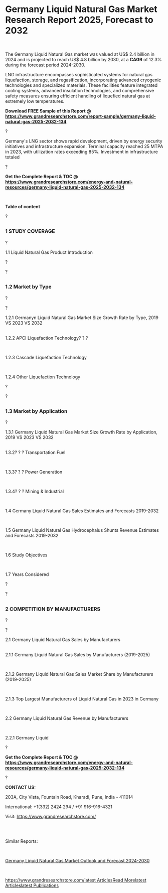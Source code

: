 <h1>Germany Liquid Natural Gas Market Research Report 2025, Forecast to 2032</h1><br/><p>The Germany Liquid Natural Gas market was valued at US$ 2.4 billion in 2024 and is projected to reach US$ 4.8 billion by 2030, at a <strong>CAGR</strong> of 12.3% during the forecast period 2024-2030.</p>
 
 
 
 <p>LNG infrastructure encompasses sophisticated systems for natural gas liquefaction, storage, and regasification, incorporating advanced cryogenic technologies and specialized materials. These facilities feature integrated cooling systems, advanced insulation technologies, and comprehensive safety measures ensuring efficient handling of liquefied natural gas at extremely low temperatures.</p>
 
 
 
 <div><b>Download FREE Sample of this Report @ <a href="https://www.grandresearchstore.com/report-sample/germany-liquid-natural-gas-2025-2032-134">https://www.grandresearchstore.com/report-sample/germany-liquid-natural-gas-2025-2032-134</a></b></div>
 
 
 
 <p>? </p>
 
 
 
 <p>Germany&#39;s LNG sector shows rapid development, driven by energy security initiatives and infrastructure expansion. Terminal capacity reached 25 MTPA in 2023, with utilization rates exceeding 85%. Investment in infrastructure totaled</p>
 
 
 
 <p>? </p>
 
 
 
 <div><b>Get the Complete Report & TOC @ <a href="https://www.grandresearchstore.com/energy-and-natural-resources/germany-liquid-natural-gas-2025-2032-134">https://www.grandresearchstore.com/energy-and-natural-resources/germany-liquid-natural-gas-2025-2032-134</a></b></div>
 
 
 
 <p><br />
 
 <b>Table of content</b></p>
 
 
 
 <p>? </p>
 
 
 
 <h2><span style="font-size:16px"><strong>1 STUDY COVERAGE</strong></span></h2>
 
 
 
 <p>? </p>
 
 
 
 <p>1.1 Liquid Natural Gas Product Introduction</p>
 
 
 
 <p>? </p>
 
 
 
 <p>? </p>
 
 
 
 <h2><span style="font-size:16px"><strong>1.2 Market by Type</strong></span></h2>
 
 
 
 <p>? </p>
 
 
 
 <p>? </p>
 
 
 
 <p>1.2.1 Germanyn Liquid Natural Gas Market Size Growth Rate by Type, 2019 VS 2023 VS 2032<br />
 
 <br />
 
 1.2.2 APCI Liquefaction Technology? ? ? <br />
 
 <br />
 
 1.2.3 Cascade Liquefaction Technology<br />
 
 <br />
 
 1.2.4 Other Liquefaction Technology<br />
 
 ? </p>
 
 
 
 <p>? </p>
 
 
 
 <h2><span style="font-size:16px"><strong>1.3 Market by Application</strong></span></h2>
 
 
 
 <p>? </p>
 
 
 
 <p>1.3.1 Germany Liquid Natural Gas Market Size Growth Rate by Application, 2019 VS 2023 VS 2032<br />
 
 <br />
 
 1.3.2? ? ? Transportation Fuel<br />
 
 <br />
 
 1.3.3? ? ? Power Generation<br />
 
 <br />
 
 1.3.4? ? ? Mining & Industrial<br />
 
 <br />
 
 1.4 Germany Liquid Natural Gas Sales Estimates and Forecasts 2019-2032<br />
 
 <br />
 
 1.5 Germany Liquid Natural Gas Hydrocephalus Shunts Revenue Estimates and Forecasts 2019-2032<br />
 
 <br />
 
 1.6 Study Objectives<br />
 
 <br />
 
 1.7 Years Considered</p>
 
 
 
 <p>? </p>
 
 
 
 <p>? </p>
 
 
 
 <h2><span style="font-size:16px"><strong>2 COMPETITION BY MANUFACTURERS</strong></span></h2>
 
 
 
 <p>? </p>
 
 
 
 <p>? </p>
 
 
 
 <p>2.1 Germany Liquid Natural Gas Sales by Manufacturers<br />
 
 <br />
 
 2.1.1 Germany Liquid Natural Gas Sales by Manufacturers (2019-2025)<br />
 
 <br />
 
 2.1.2 Germany Liquid Natural Gas Sales Market Share by Manufacturers (2019-2025)<br />
 
 <br />
 
 2.1.3 Top Largest Manufacturers of Liquid Natural Gas in 2023 in Germany<br />
 
 <br />
 
 2.2 Germany Liquid Natural Gas Revenue by Manufacturers<br />
 
 <br />
 
 2.2.1 Germany Liquid</p>
 
 
 
 <p>? </p>
 
 
 
 <div><b>Get the Complete Report & TOC @ <a href="https://www.grandresearchstore.com/energy-and-natural-resources/germany-liquid-natural-gas-2025-2032-134">https://www.grandresearchstore.com/energy-and-natural-resources/germany-liquid-natural-gas-2025-2032-134</a></b></div>
 
 
 
 <p>? </p>
 
 
 
 <p><b>CONTACT US:</b><br />
 
 203A, City Vista, Fountain Road, Kharadi, Pune, India - 411014<br />
 
 International: +1(332) 2424 294 / +91 916-916-4321<br />
 
 Visit: <a href="https://www.grandresearchstore.com/">https://www.grandresearchstore.com/</a><br />
 
 <br />
 
 <br />
 
 Similar Reports:<br />
 
 <br />
 
 <a href="https://www.grandresearchstore.com/energy-and-natural-resources/germany-liquid-natural-gas-2024-2030-506">Germany Liquid Natural Gas Market Outlook and Forecast 2024-2030</a><br />
 
 <br />
 
 <a href="https://gyeongbokgung.com">https://www.grandresearchstore.com/</a><a href="https://hallyeomaritime.com">latest Articles</a><a href="https://jingwansa.com">Read More</a><a href="https://nguoiviet.jp/">latest Articles</a><a href="https://www.intelmarketresearch.com/">latest Publications</a></p>